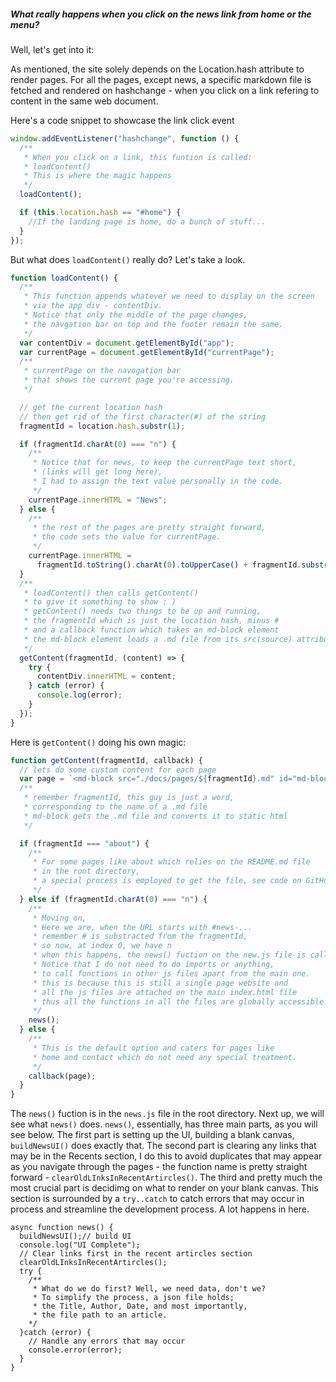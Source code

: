 ##### What really happens when you click on the news link from home or the menu?

Well, let's get into it:

As mentioned, the site solely depends on the Location.hash attribute to render pages. For all the pages, except news, a specific markdown file is fetched and rendered on hashchange - when you click on a link refering to content in the same web document.

Here's a code snippet to showcase the link click event

```javascript
window.addEventListener("hashchange", function () {
  /**
   * When you click on a link, this funtion is called:
   * loadContent()
   * This is where the magic happens
   */
  loadContent();

  if (this.location.hash == "#home") {
    //If the landing page is home, do a bunch of stuff...
  }
});
```

But what does `loadContent()` really do? Let's take a look.

```javascript
function loadContent() {
  /**
   * This function appends whatever we need to display on the screen
   * via the app div - contentDiv.
   * Notice that only the middle of the page changes,
   * the navgation bar on top and the footer remain the same.
   */
  var contentDiv = document.getElementById("app");
  var currentPage = document.getElementById("currentPage");
  /**
   * currentPage on the navogation bar
   * that shows the current page you're accessing.
   */

  // get the current location hash
  // then get rid of the first character(#) of the string
  fragmentId = location.hash.substr(1);

  if (fragmentId.charAt(0) === "n") {
    /**
     * Notice that for news, to keep the currentPage text short,
     * (links will get long here),
     * I had to assign the text value personally in the code.
     */
    currentPage.innerHTML = "News";
  } else {
    /**
     * the rest of the pages are pretty straight forward,
     * the code sets the value for currentPage.
     */
    currentPage.innerHTML =
      fragmentId.toString().charAt(0).toUpperCase() + fragmentId.substr(1);
  }
  /**
   * loadContent() then calls getContent()
   * to give it something to show : )
   * getContent() needs two things to be up and running,
   * the fragmentId which is just the location hash, minus #
   * and a callback function which takes an md-block element
   * the md-block element loads a .md file from its src(source) attribute.
   */
  getContent(fragmentId, (content) => {
    try {
      contentDiv.innerHTML = content;
    } catch (error) {
      console.log(error);
    }
  });
}
```

Here is `getContent()` doing his own magic:

```javascript
function getContent(fragmentId, callback) {
  // lets do some custom content for each page
  var page = `<md-block src="./docs/pages/${fragmentId}.md" id="md-block-app"></md-block>`;
  /**
   * remember fragmentId, this guy is just a word,
   * corresponding to the name of a .md file
   * md-block gets the .md file and converts it to static html
   */

  if (fragmentId === "about") {
    /**
     * For some pages like about which relies on the README.md file
     * in the root directory,
     * a special process is employed to get the file, see code on GitHub
     */
  } else if (fragmentId.charAt(0) === "n") {
    /**
     * Moving on,
     * Here we are, when the URL starts with #news-...
     * remember # is substracted from the fragmentId,
     * so now, at index 0, we have n
     * when this happens, the news() fuction on the new.js file is called.
     * Notice that I do not need to do imports or anything,
     * to call functions in other js files apart from the main one.
     * this is because this is still a single page website and
     * all the js files are attached on the main index.html file
     * thus all the functions in all the files are globally accessible.
     */
    news();
  } else {
    /**
     * This is the default option and caters for pages like
     * home and contact which do not need any special treatment.
     */
    callback(page);
  }
}
```

The `news()` fuction is in the `news.js` file in the root directory. Next up, we will see what `news()` does. `news()`, essentially, has three main parts, as you will see below. The first part is setting up the UI, building a blank canvas, `buildNewsUI()` does exactly that. The second part is clearing any links that may be in the Recents section, I do this to avoid duplicates that may appear as you navigate through the pages - the function name is pretty straight forward - `clearOldLInksInRecentArtircles()`. The third and pretty much the most crucial part is decidimg on what to render on your blank canvas. This section is surrounded by a `try..catch` to catch errors that may occur in process and streamline the development process. A lot happens in here.

```JS
async function news() {
  buildNewsUI();// build UI
  console.log("UI Complete");
  // Clear links first in the recent artircles section
  clearOldLInksInRecentArtircles();
  try {
    /**
     * What do we do first? Well, we need data, don't we? 
     * To simplify the process, a json file holds;
     * the Title, Author, Date, and most importantly, 
     * the file path to an article.
    */
  }catch (error) {
    // Handle any errors that may occur
    console.error(error);
  }
}
```
